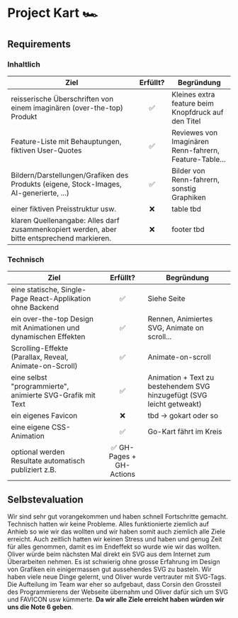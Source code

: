 # Project Kart 🏎️

## Requirements

### Inhaltlich

| Ziel                                                                                        | Erfüllt? | Begründung                                             |
|---------------------------------------------------------------------------------------------|:--------:|--------------------------------------------------------|
| reisserische Überschriften von einem imaginären (over-the-top) Produkt                      |    ✅     | Kleines extra feature beim Knopfdruck auf den Titel    |
| Feature-Liste mit Behauptungen, fiktiven User-Quotes                                        |    ✅     | Reviewes von Imaginären Renn-fahrern, Feature-Table... |
| Bildern/Darstellungen/Grafiken des Produkts (eigene, Stock-Images, AI-generierte, ...)      |    ✅     | Bilder von Renn-fahrern, sonstig Graphiken             |
| einer fiktiven Preisstruktur usw.                                                           |    ❌     | table tbd                                              |
| klaren Quellenangabe: Alles darf zusammenkopiert werden, aber bitte entsprechend markieren. |    ❌     | footer tbd                                             |

### Technisch

| Ziel                                                             |        Erfüllt?         | Begründung                                                            |
|------------------------------------------------------------------|:-----------------------:|-----------------------------------------------------------------------|
| eine statische, Single-Page React-Applikation ohne Backend       |            ✅            | Siehe Seite                                                           |
| ein over-the-top Design mit Animationen und dynamischen Effekten |            ✅            | Rennen, Animiertes SVG, Animate on scroll...                          |
| Scrolling-Effekte (Parallax, Reveal, Animate-on-Scroll)          |            ✅            | Animate-on-scroll                                                     |
| eine selbst "programmierte", animierte SVG-Grafik mit Text       |            ✅            | Animation + Text zu bestehendem SVG hinzugefügt (SVG leicht getweakt) |
| ein eigenes Favicon                                              |            ❌            | tbd -> gokart oder so                                                 |
| eine eigene CSS-Animation                                        |            ✅            | Go-Kart fährt im Kreis                                                |
| optional werden Resultate automatisch publiziert z.B.            | ✅ GH-Pages + GH-Actions |

## Selbstevaluation

Wir sind sehr gut vorangekommen und haben schnell Fortschritte gemacht. Technisch hatten wir keine Probleme. Alles
funktionierte ziemlich auf Anhieb so wie wir das wollten und wir haben somit auch ziemlich alle Ziele erreicht.
Auch zeitlich hatten wir keinen Stress und haben und genug Zeit für alles genommen, damit es im Endeffekt so wurde wie
wir das wollten.
Oliver würde beim nächsten Mal direkt ein SVG aus dem Internet zum Überarbeiten nehmen. Es ist schwierig ohne grosse
Erfahrung im Design von Grafiken ein einigermassen gut aussehendes SVG zu basteln.
Wir haben viele neue Dinge gelernt, und Oliver wurde vertrauter mit SVG-Tags.
Die Aufteilung im Team war eher so aufgebaut, dass Corsin den Grossteil des Programmierens der Webseite übernahm und
Oliver dafür sich um SVG und FAVICON usw kümmerte.
**Da wir alle Ziele erreicht haben würden wir uns die Note 6 geben**.
